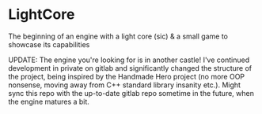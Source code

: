 # LightCore

The beginning of an engine with a light core (sic) & a small game to showcase its capabilities

UPDATE: The engine you're looking for is in another castle!
I've continued development in private on gitlab and significantly changed the structure of the project, being inspired by the Handmade Hero project (no more OOP nonsense, moving away from C++ standard library insanity etc.). Might sync this repo with the up-to-date gitlab repo sometime in the future, when the engine matures a bit.
